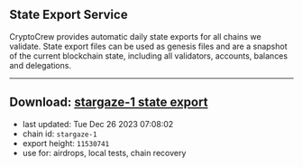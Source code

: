 ## State Export Service
CryptoCrew provides automatic daily state exports for all chains we validate. State export files can be used as genesis files and are a snapshot of the current blockchain state, including all validators, accounts, balances and delegations.

---
**Download: [stargaze-1 state export](https://dl.ccvalidators.com/SERVICE/stargaze/stargaze-1_export_11530741.json)**
---

- last updated: Tue Dec 26 2023 07:08:02
- chain id: `stargaze-1`
- export height: `11530741`
- use for: airdrops, local tests, chain recovery
